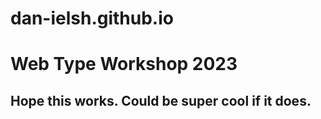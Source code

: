 # dan-ielsh.github.io
# Web Type Workshop 2023

## Hope this works. Could be super cool if it does.
